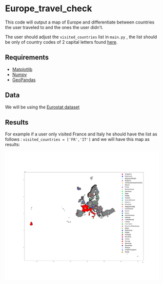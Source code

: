 # Europe_travel_check

This code will output a map of Europe and differentiate between countries the user traveled to and the ones the user didn't. 

The user should adjust the ``` visited_countries ``` list in ``` main.py ``` , the list should be only of country codes of 2 capital letters found [here](https://publications.europa.eu/code/pdf/370000en.htm).

## Requirements

* [Matplotlib](https://matplotlib.org/)
* [Numpy](https://numpy.org/)
* [GeoPandas](https://geopandas.org/)

## Data

We will be using the [Eurostat dataset](https://ec.europa.eu/eurostat/web/gisco/geodata/reference-data/administrative-units-statistical-units/nuts#nuts21)

## Results

For example if a user only visited France and Italy he should have the list as follows : ``` visited_countries = ['FR','IT'] ``` and we will have this map as results:

![map.png](https://github.com/hadifawaz1999/Europe_travel_check/blob/main/map.png)
